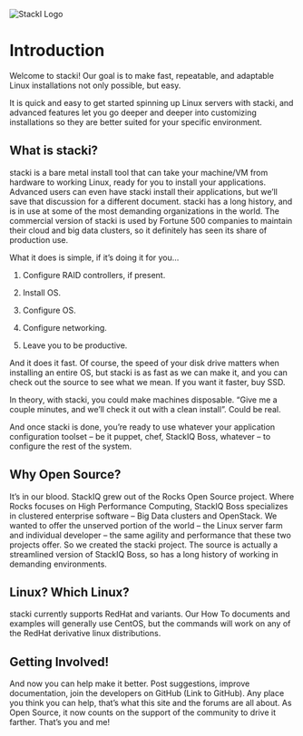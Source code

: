 ![StackI Logo](https://github.com/StackIQ/stacki/blob/master/logo.png?raw=true)

# Introduction

Welcome to stacki!
Our goal is to make fast, repeatable, and adaptable Linux installations not only possible, but easy.

It is quick and easy to get started spinning up Linux servers with stacki, and advanced features let you go deeper and deeper into customizing installations so they are better suited for your specific environment.


## What is stacki?

stacki is a bare metal install tool that can take your machine/VM from hardware to working Linux, ready for you to install your applications.
Advanced users can even have stacki install their applications, but we’ll save that discussion for a different document. stacki has a long history, and is in use at some of the most demanding organizations in the world.
The commercial version of stacki is used by Fortune 500 companies to maintain their cloud and big data clusters, so it definitely has seen its share of production use.

What it does is simple, if it’s doing it for you…

1. Configure RAID controllers, if present.

2. Install OS.

3. Configure OS.

4. Configure networking.

5. Leave you to be productive.

And it does it fast.
Of course, the speed of your disk drive matters when installing an entire OS, but stacki is as fast as we can make it, and you can check out the source to see what we mean.
If you want it faster, buy SSD. 

In theory, with stacki, you could make machines disposable.
“Give me a couple minutes, and we’ll check it out with a clean install”.
Could be real.

And once stacki is done, you’re ready to use whatever your application configuration toolset – be it puppet, chef, StackIQ Boss, whatever – to configure the rest of the system.

## Why Open Source?

It’s in our blood.
StackIQ grew out of the Rocks Open Source project.
Where Rocks focuses on High Performance Computing, StackIQ Boss specializes in clustered enterprise software – Big Data clusters and OpenStack.
We wanted to offer the unserved portion of the world – the Linux server farm and individual developer – the same agility and performance that these two projects offer.
So we created the stacki project.
The source is actually a streamlined version of StackIQ Boss, so has a long history of working in demanding environments.

## Linux? Which Linux?

stacki currently supports RedHat and variants.
Our How To documents and examples will generally use CentOS, but the commands will work on any of the RedHat derivative linux distributions.

## Getting Involved!

And now you can help make it better.
Post suggestions, improve documentation, join the developers on GitHub (Link to GitHub).
Any place you think you can help, that’s what this site and the forums are all about.
As Open Source, it now counts on the support of the community to drive it farther.
That’s you and me!


